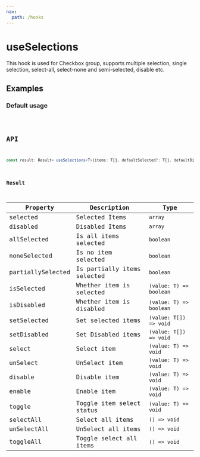 ```yaml
---
nav:
  path: /hooks
---
```


# useSelections

This hook is used for Checkbox group, supports multiple selection, single selection, select-all, select-none and semi-selected, disable etc.

## Examples

### Default usage

<code src="./demo/demo1.tsx" />

## API

```typescript
const result: Result= useSelections<T>(items: T[], defaultSelected?: T[], defaultDisabled?: T[]);
```

### Result

| Property          | Description                 | Type                    |
|-------------------|-----------------------------|-------------------------|
| selected          | Selected Items              | `array`                 |
| disabled          | Disabled Items              | `array`                 | 
| allSelected       | Is all items selected       | `boolean`               |
| noneSelected      | Is no item selected         | `boolean`               |
| partiallySelected | Is partially items selected | `boolean`               |
| isSelected        | Whether item is selected    | `(value: T) => boolean` |
| isDisabled        | Whether item is disabled    | `(value: T) => boolean` |
| setSelected       | Set selected items          | `(value: T[]) => void`   |
| setDisabled       | Set Disabled items          | `(value: T[]) => void`   |
| select            | Select item                 | `(value: T) => void`    |
| unSelect          | UnSelect item               | `(value: T) => void`    |
| disable           | Disable item                | `(value: T) => void`    |
| enable            | Enable item                 | `(value: T) => void`    |
| toggle            | Toggle item select status   | `(value: T) => void`    |
| selectAll         | Select all items            | `() => void`            |
| unSelectAll       | UnSelect all items          | `() => void`            |
| toggleAll         | Toggle select all items     | `() => void`            |
